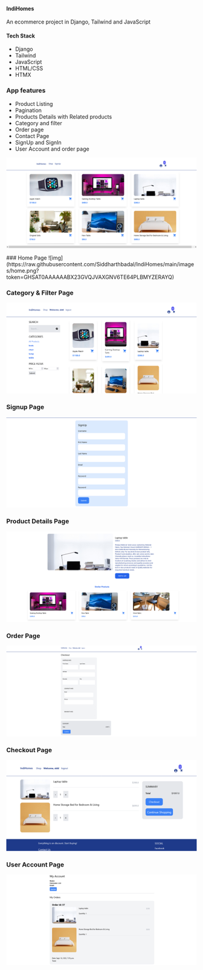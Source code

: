 #### IndiHomes

An ecommerce project in Django, Tailwind and JavaScript

#### Tech Stack
  - Django
  - Tailwind
  - JavaScript
  - HTML/CSS
  - HTMX
  

### App features
* Product Listing
* Pagination
* Products Details with Related products
* Category and filter
* Order page
* Contact Page
* SignUp and SignIn
* User Account and order page


<p>
    <img src="https://raw.githubusercontent.com/Siddharthbadal/IndiHomes/main/images/home.png"/>
</p>
### Home Page
![img](https://raw.githubusercontent.com/Siddharthbadal/IndiHomes/main/images/home.png?token=GHSAT0AAAAAABX23GVQJVAXGNV6TE64PLBMYZERAYQ)


### Category & Filter Page
![img](https://raw.githubusercontent.com/Siddharthbadal/IndiHomes/main/images/shop.png?token=GHSAT0AAAAAABX23GVRRSNIERHY5BKZRBPOYZERCGA)



### Signup Page
![img](https://raw.githubusercontent.com/Siddharthbadal/IndiHomes/main/images/signup.png?token=GHSAT0AAAAAABX23GVQG32JIY7FMKUXNGCMYZERECA)


### Product Details Page
![img](https://raw.githubusercontent.com/Siddharthbadal/IndiHomes/main/images/product.png?token=GHSAT0AAAAAABX23GVQ4SSUQJNWQYMQLQ3AYZERDNQ)


### Order Page
![img](https://raw.githubusercontent.com/Siddharthbadal/IndiHomes/main/images/orderpage.png?token=GHSAT0AAAAAABX23GVRZKLNOPJJ7WZICFOOYZEREBA)


### Checkout Page
![img](https://raw.githubusercontent.com/Siddharthbadal/IndiHomes/main/images/checkout.png?token=GHSAT0AAAAAABX23GVQEFD2F5XGYP2W3UAUYZERD7Q)


### User Account Page
![img](https://raw.githubusercontent.com/Siddharthbadal/IndiHomes/main/images/account.png?token=GHSAT0AAAAAABX23GVQFFIXXQEKJBXH77OAYZERBGQ)
